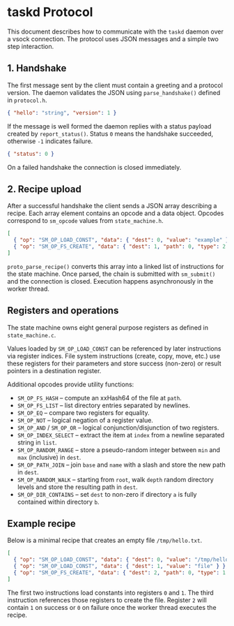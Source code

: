# taskd Protocol

This document describes how to communicate with the `taskd` daemon over a
vsock connection. The protocol uses JSON messages and a simple two step
interaction.

## 1. Handshake

The first message sent by the client must contain a greeting and a protocol
version. The daemon validates the JSON using `parse_handshake()` defined in
`protocol.h`.

```json
{ "hello": "string", "version": 1 }
```

If the message is well formed the daemon replies with a status payload created
by `report_status()`. Status `0` means the handshake succeeded, otherwise `-1`
indicates failure.

```json
{ "status": 0 }
```

On a failed handshake the connection is closed immediately.

## 2. Recipe upload

After a successful handshake the client sends a JSON array describing a recipe.
Each array element contains an opcode and a data object. Opcodes correspond to
`sm_opcode` values from `state_machine.h`.

```json
[
  { "op": "SM_OP_LOAD_CONST", "data": { "dest": 0, "value": "example" } },
  { "op": "SM_OP_FS_CREATE", "data": { "dest": 1, "path": 0, "type": 2 } }
]
```

`proto_parse_recipe()` converts this array into a linked list of instructions for
the state machine. Once parsed, the chain is submitted with `sm_submit()` and the
connection is closed. Execution happens asynchronously in the worker thread.

## Registers and operations

The state machine owns eight general purpose registers as defined in
`state_machine.c`.

Values loaded by `SM_OP_LOAD_CONST` can be referenced by later instructions via
register indices. File system instructions (create, copy, move, etc.) use these
registers for their parameters and store success (non-zero) or result pointers in
a destination register.

Additional opcodes provide utility functions:

- `SM_OP_FS_HASH` – compute an xxHash64 of the file at `path`.
- `SM_OP_FS_LIST` – list directory entries separated by newlines.
- `SM_OP_EQ` – compare two registers for equality.
- `SM_OP_NOT` – logical negation of a register value.
- `SM_OP_AND` / `SM_OP_OR` – logical conjunction/disjunction of two registers.
- `SM_OP_INDEX_SELECT` – extract the item at `index` from a newline separated
  string in `list`.
- `SM_OP_RANDOM_RANGE` – store a pseudo-random integer between `min` and `max`
  (inclusive) in `dest`.
- `SM_OP_PATH_JOIN` – join `base` and `name` with a slash and store the new
  path in `dest`.
- `SM_OP_RANDOM_WALK` – starting from `root`, walk `depth` random directory
  levels and store the resulting path in `dest`.
- `SM_OP_DIR_CONTAINS` – set `dest` to non-zero if directory `a` is fully
  contained within directory `b`.

## Example recipe

Below is a minimal recipe that creates an empty file `/tmp/hello.txt`.

```json
[
  { "op": "SM_OP_LOAD_CONST", "data": { "dest": 0, "value": "/tmp/hello.txt" } },
  { "op": "SM_OP_LOAD_CONST", "data": { "dest": 1, "value": "file" } },
  { "op": "SM_OP_FS_CREATE", "data": { "dest": 2, "path": 0, "type": 1 } }
]
```

The first two instructions load constants into registers `0` and `1`. The third
instruction references those registers to create the file. Register `2` will
contain `1` on success or `0` on failure once the worker thread executes the
recipe.
